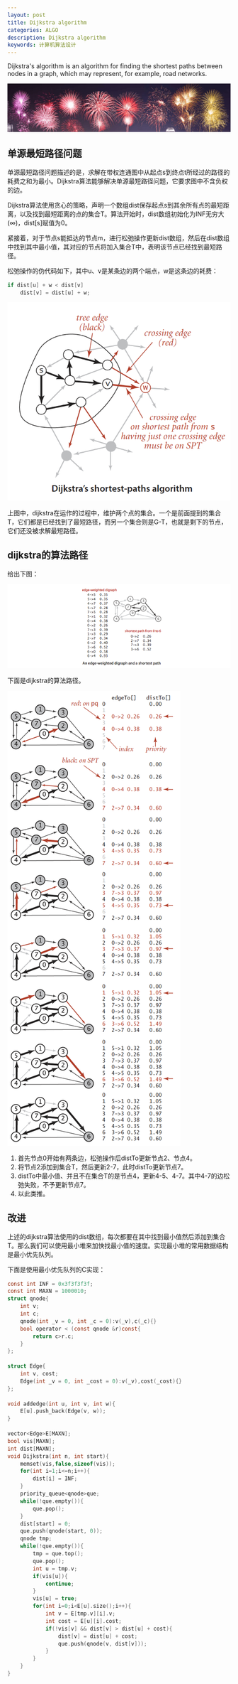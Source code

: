 ```yaml
---
layout: post
title: Dijkstra algorithm
categories: ALGO
description: Dijkstra algorithm
keywords: 计算机算法设计
---
```


Dijkstra's algorithm is an algorithm for finding the shortest paths between nodes in a graph, which may represent, for example, road networks.

![](/images/ALGO/T6.png)

## 单源最短路径问题

单源最短路径问题描述的是，求解在带权连通图中从起点s到终点t所经过的路径的耗费之和为最小。Dijkstra算法能够解决单源最短路径问题，它要求图中不含负权的边。

Dijkstra算法使用贪心的策略，声明一个数组dist保存起点s到其余所有点的最短距离，以及找到最短距离的点的集合T。算法开始时，dist数组初始化为INF无穷大(∞)，dist[s]赋值为0。

紧接着，对于节点s能抵达的节点m，进行松弛操作更新dist数组，然后在dist数组中找到其中最小值，其对应的节点将加入集合T中，表明该节点已经找到最短路径。

松弛操作的伪代码如下，其中u、v是某条边的两个端点，w是这条边的耗费：

```c
if dist[u] + w < dist[v]
    dist[v] = dist[u] + w;
```

![](/images/ALGO/dijk.png)

上图中，dijkstra在运作的过程中，维护两个点的集合。一个是前面提到的集合T，它们都是已经找到了最短路径，而另一个集合则是G-T，也就是剩下的节点，它们还没被求解最短路径。

## dijkstra的算法路径

给出下图：

![](/images/ALGO/BFA.png)

下面是dijkstra的算法路径。

![](/images/ALGO/dijk3.png)

1. 首先节点0开始有两条边，松弛操作后distTo更新节点2、节点4。
2. 将节点2添加到集合T，然后更新2-7，此时distTo更新节点7。
3. distTo中最小值、并且不在集合T的是节点4，更新4-5、4-7。其中4-7的边松弛失败，不予更新节点7。
4. 以此类推。

## 改进

上述的dijkstra算法使用的dist数组，每次都要在其中找到最小值然后添加到集合T。那么我们可以使用最小堆来加快找最小值的速度。实现最小堆的常用数据结构是最小优先队列。

下面是使用最小优先队列的C实现：

```c
const int INF = 0x3f3f3f3f;
const int MAXN = 1000010;
struct qnode{
    int v;
    int c;
    qnode(int _v = 0, int _c = 0):v(_v),c(_c){}
    bool operator < (const qnode &r)const{
        return c>r.c;
    }
};

struct Edge{
    int v, cost;
    Edge(int _v = 0, int _cost = 0):v(_v),cost(_cost){}
};

void addedge(int u, int v, int w){
    E[u].push_back(Edge(v, w));
}

vector<Edge>E[MAXN];
bool vis[MAXN];
int dist[MAXN];
void Dijkstra(int n, int start){
    memset(vis,false,sizeof(vis));
    for(int i=1;i<=n;i++){
        dist[i] = INF;
    }
    priority_queue<qnode>que;
    while(!que.empty()){
        que.pop();
    }
    dist[start] = 0;
    que.push(qnode(start, 0));
    qnode tmp;
    while(!que.empty()){
        tmp = que.top();
        que.pop();
        int u = tmp.v;
        if(vis[u]){
            continue;
        }
        vis[u] = true;
        for(int i=0;i<E[u].size();i++){
            int v = E[tmp.v][i].v;
            int cost = E[u][i].cost;
            if(!vis[v] && dist[v] > dist[u] + cost){
                dist[v] = dist[u] + cost;
                que.push(qnode(v, dist[v]));
            }
        }
    }
}
```